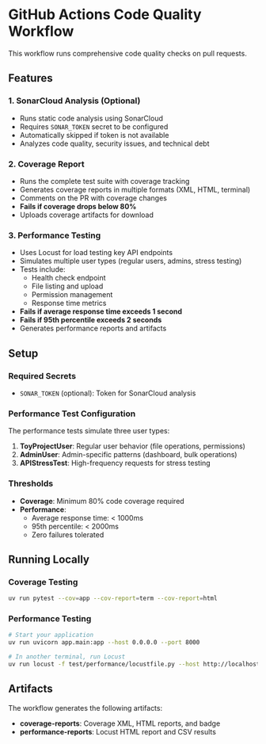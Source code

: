 # GitHub Actions Code Quality Workflow

This workflow runs comprehensive code quality checks on pull requests.

## Features

### 1. SonarCloud Analysis (Optional)
- Runs static code analysis using SonarCloud
- Requires `SONAR_TOKEN` secret to be configured
- Automatically skipped if token is not available
- Analyzes code quality, security issues, and technical debt

### 2. Coverage Report
- Runs the complete test suite with coverage tracking
- Generates coverage reports in multiple formats (XML, HTML, terminal)
- Comments on the PR with coverage changes
- **Fails if coverage drops below 80%**
- Uploads coverage artifacts for download

### 3. Performance Testing
- Uses Locust for load testing key API endpoints
- Simulates multiple user types (regular users, admins, stress testing)
- Tests include:
  - Health check endpoint
  - File listing and upload
  - Permission management
  - Response time metrics
- **Fails if average response time exceeds 1 second**
- **Fails if 95th percentile exceeds 2 seconds**
- Generates performance reports and artifacts

## Setup

### Required Secrets
- `SONAR_TOKEN` (optional): Token for SonarCloud analysis

### Performance Test Configuration
The performance tests simulate three user types:
1. **ToyProjectUser**: Regular user behavior (file operations, permissions)
2. **AdminUser**: Admin-specific patterns (dashboard, bulk operations)
3. **APIStressTest**: High-frequency requests for stress testing

### Thresholds
- **Coverage**: Minimum 80% code coverage required
- **Performance**: 
  - Average response time: < 1000ms
  - 95th percentile: < 2000ms
  - Zero failures tolerated

## Running Locally

### Coverage Testing
```bash
uv run pytest --cov=app --cov-report=term --cov-report=html
```

### Performance Testing
```bash
# Start your application
uv run uvicorn app.main:app --host 0.0.0.0 --port 8000

# In another terminal, run Locust
uv run locust -f test/performance/locustfile.py --host http://localhost:8000
```

## Artifacts
The workflow generates the following artifacts:
- **coverage-reports**: Coverage XML, HTML reports, and badge
- **performance-reports**: Locust HTML report and CSV results